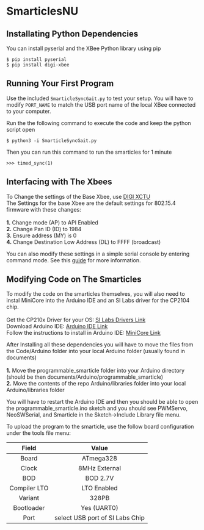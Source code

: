 # SmarticlesNU

Installating Python Dependencies
------------

You can install pyserial and the XBee Python library using pip

    $ pip install pyserial
    $ pip install digi-xbee
    
  
    
Running Your First Program
-----------
Use the included `SmarticleSyncGait.py` to test your setup. You will have to modify `PORT_NAME` to match the USB port name of the local XBee connected to your computer.  

Run the the following command to execute the code and keep the python script open  
    
    $ python3 -i SmarticleSyncGait.py
    
Then you can run this command to run the smarticles for 1 minute  

    >>> timed_sync(1)
    
    
Interfacing with The Xbees
---
To Change the settings of the Base Xbee, use [DIGI XCTU](https://www.digi.com/resources/documentation/digidocs/90001526/tasks/t_download_and_install_xctu.htm)  
The Settings for the base Xbee are the default settings for 802.15.4 firmware with these changes:  
<br>
        **1.** Change mode (AP) to API Enabled  
        **2.** Change Pan ID (ID) to 1984  
        **3.** Ensure address (MY) is 0  
        **4.** Change Destination Low Address (DL) to FFFF (broadcast)  
        
You can also modify these settings in a simple serial console by entering command mode. See this [guide](https://cdn.sparkfun.com/learn/materials/29/22AT%20Commands.pdf) for more information.
    
Modifying Code on The Smarticles
---
To modify the code on the smarticles themselves, you will also need to instal MiniCore into the Arduino IDE and an SI Labs driver for the CP2104 chip.  
  <br> 
    Get the CP210x Driver for your OS: [SI Labs Drivers Link](https://www.silabs.com/products/interface/usb-bridges/classic-usb-bridges/device.cp2104?q=cp2104;page=1;x6=searchHeader;q6=Software)  
    Download Arduino IDE: [Arduino IDE Link](https://www.arduino.cc/en/Main/Software)  
    Follow the instructions to install in Arduino IDE: [MiniCore Link](https://github.com/MCUdude/MiniCore#how-to-install) 
    <br>
    
After Installing all these dependencies you will have to move the files from the Code/Arduino folder into your local Arduino folder (usually found in documents)  
<br>
        **1.**  Move the programmable_smarticle folder into your Arduino directory (should be then documents/Arduino/programmable_smarticle)  
        **2.**  Move the contents of the repo Arduino/libraries folder into your local Arduino/libraries folder  
    
You will have to restart the Arduino IDE and then you should be able to open the programmable_smarticle.ino sketch and you should see PWMServo, NeoSWSerial, and Smarticle in the Sketch->Include Library file menu.

To upload the program to the smarticle, use the follow board configuration under the tools file menu:  

  | Field | Value|
|:------------:|:-------------------------------:| 
| Board        | ATmega328                      | 
| Clock        | 8MHz External                   |  
| BOD          | BOD 2.7V                        |  
| Compiler LTO | LTO Enabled                     |  
| Variant      | 328PB                           |  
| Bootloader   | Yes (UART0)                     |  
| Port         | select USB port of SI Labs Chip |  
